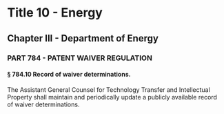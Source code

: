 
# Title 10 - Energy
## Chapter III - Department of Energy
### PART 784 - PATENT WAIVER REGULATION
#### § 784.10 Record of waiver determinations.

The Assistant General Counsel for Technology Transfer and Intellectual Property shall maintain and periodically update a publicly available record of waiver determinations.
